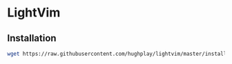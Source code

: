# LightVim

## Installation

``` sh
wget https://raw.githubusercontent.com/hughplay/lightvim/master/install.sh -O - | sh
```

